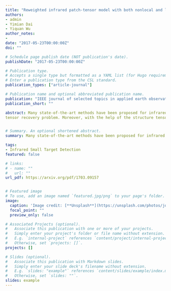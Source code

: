 ```yaml
---
title: "Reweighted infrared patch-tensor model with both nonlocal and local priors for single-frame small target detection"
authors:
- admin
- Yimian Dai
- Yiquan Wu
author_notes:
- 
date: "2017-05-23T00:00:00Z"
doi: ""

# Schedule page publish date (NOT publication's date).
publishDate: "2017-05-23T00:00:00Z"

# Publication type.
# Accepts a single type but formatted as a YAML list (for Hugo requirements).
# Enter a publication type from the CSL standard.
publication_types: ["article-journal"]

# Publication name and optional abbreviated publication name.
publication: "IEEE journal of selected topics in applied earth observations and remote sensing"
publication_short: ""

abstract: Many state-of-the-art methods have been proposed for infrared small target detection. They work well on the images with homogeneous backgrounds and high-contrast targets. However, when facing highly heterogeneous backgrounds, they would not perform very well, mainly due to:  the existence of strong edges and other interfering components,  not utilizing the priors fully. Inspired by this, we propose a novel method to exploit both local and non-local priors simultaneously. Firstly, we employ a new infrared patch-tensor model to represent the image and preserve its spatial correlations. Exploiting the target sparse prior and background non-local self-correlation prior, the target-background separation is modeled as a robust low-rank
tensor recovery problem. Moreover, with the help of the structure tensor and reweighted idea, we design an entry-wise localstructure-adaptive and sparsity enhancing weight to replace the globally constant weighting parameter. The decomposition could be achieved via the element-wise reweighted higher-order robust principal component analysis with an additional convergence condition according to the practical situation of target detection. Extensive experiments demonstrate that our model outperforms the other state-of-the-arts, in particular for the images with very dim targets and heavy clutters.


# Summary. An optional shortened abstract.
summary: Many state-of-the-art methods have been proposed for infrared small target detection. Inspired by this, we propose a novel method to exploit both local and non-local priors simultaneously. 

tags:
- Infrared Small Target Detection
featured: false

# links:
# - name: ""
#   url: ""
url_pdf: https://arxiv.org/pdf/1703.09157


# Featured image
# To use, add an image named `featured.jpg/png` to your page's folder. 
image:
  caption: 'Image credit: [**Unsplash**](https://unsplash.com/photos/jdD8gXaTZsc)'
  focal_point: ""
  preview_only: false

# Associated Projects (optional).
#   Associate this publication with one or more of your projects.
#   Simply enter your project's folder or file name without extension.
#   E.g. `internal-project` references `content/project/internal-project/index.md`.
#   Otherwise, set `projects: []`.
projects: []

# Slides (optional).
#   Associate this publication with Markdown slides.
#   Simply enter your slide deck's filename without extension.
#   E.g. `slides: "example"` references `content/slides/example/index.md`.
#   Otherwise, set `slides: ""`.
slides: example
---
```


